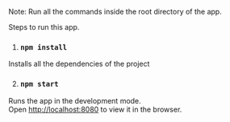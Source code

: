 Note: Run all the commands inside the root directory of the app.

Steps to run this app. 

1. ### `npm install`

Installs all the dependencies of the project

2. ### `npm start`

Runs the app in the development mode.<br />
Open [http://localhost:8080](http://localhost:8080) to view it in the browser.



